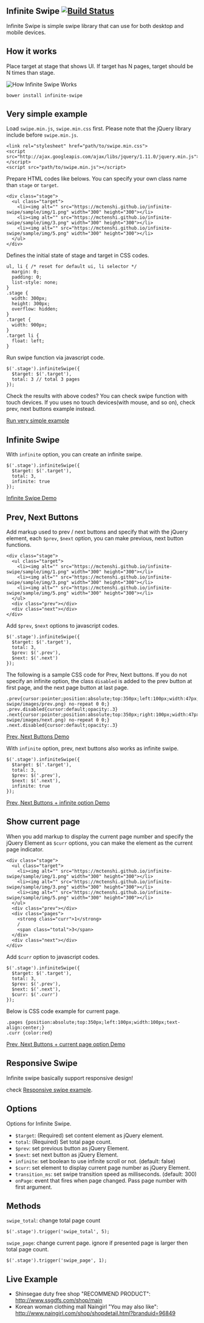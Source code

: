## Infinite Swipe [![Build Status](https://travis-ci.org/mctenshi/infinite-swipe.png?branch=master)](https://travis-ci.org/mctenshi/infinite-swipe)

Infinite Swipe is simple swipe library that can use for both desktop and mobile
devices.


How it works
------------

Place target at stage that shows UI. If target has N pages, target should be
N times than stage.

![How Infinite Swipe Works](images/howitworks.png)

    bower install infinite-swipe

Very simple example
-------------------

Load `swipe.min.js`, `swipe.min.css` first.
Please note that the jQuery library include before `swipe.min.js`.

    <link rel="stylesheet" href="path/to/swipe.min.css">
    <script src="http://ajax.googleapis.com/ajax/libs/jquery/1.11.0/jquery.min.js"></script>
    <script src="path/to/swipe.min.js"></script>

Prepare HTML codes like belows.
You can specify your own class name than `stage` or `target`.

    <div class="stage">
      <ul class="target">
        <li><img alt="" src="https://mctenshi.github.io/infinite-swipe/sample/img/1.png" width="300" height="300"></li>
        <li><img alt="" src="https://mctenshi.github.io/infinite-swipe/sample/img/3.png" width="300" height="300"></li>
        <li><img alt="" src="https://mctenshi.github.io/infinite-swipe/sample/img/5.png" width="300" height="300"></li>
      </ul>
    </div>

Defines the initial state of stage and target in CSS codes.


    ul, li { /* reset for default ui, li selector */
      margin: 0;
      padding: 0;
      list-style: none;
    }
    .stage {
      width: 300px;
      height: 300px;
      overflow: hidden;
    }
    .target {
      width: 900px;
    }
    .target li {
      float: left;
    }

Run swipe function via javascript code.

    $('.stage').infiniteSwipe({
      $target: $('.target'),
      total: 3 // total 3 pages
    });

Check the results with above codes? You can check swipe function with touch
devices. If you uses no touch devices(with mouse, and so on), check
prev, next buttons example instead.

[Run very simple example](http://jsfiddle.net/r4o574ax/1/)



Infinite Swipe
--------------

With `infinite` option, you can create an infinite swipe.

    $('.stage').infiniteSwipe({
      $target: $('.target'),
      total: 3,
      infinite: true
    });

[Infinite Swipe Demo](http://jsfiddle.net/5ghbg1j3/1/)



Prev, Next Buttons
------------------

Add markup used to prev / next buttons and specify that with the jQuery element,
each `$prev`, `$next` option, you can make previous, next button functions.

    <div class="stage">
      <ul class="target">
        <li><img alt="" src="https://mctenshi.github.io/infinite-swipe/sample/img/1.png" width="300" height="300"></li>
        <li><img alt="" src="https://mctenshi.github.io/infinite-swipe/sample/img/3.png" width="300" height="300"></li>
        <li><img alt="" src="https://mctenshi.github.io/infinite-swipe/sample/img/5.png" width="300" height="300"></li>
      </ul>
      <div class="prev"></div>
      <div class="next"></div>
    </div>

Add `$prev`, `$next` options to javascript codes.

    $('.stage').infiniteSwipe({
      $target: $('.target'),
      total: 3,
      $prev: $('.prev'),
      $next: $('.next')
    });

The following is a sample CSS code for Prev, Next buttons.
If you do not specify an infinite option, the class `disabled` is added to
the prev button at first page, and the next page button at last page.

    .prev{cursor:pointer;position:absolute;top:350px;left:100px;width:47px;height:25px;background:url(http://mctenshi.github.io/infinite-swipe/images/prev.png) no-repeat 0 0;}
    .prev.disabled{cursor:default;opacity:.3}
    .next{cursor:pointer;position:absolute;top:350px;right:100px;width:47px;height:25px;background:url(http://mctenshi.github.io/infinite-swipe/images/next.png) no-repeat 0 0;}
    .next.disabled{cursor:default;opacity:.3}

[Prev, Next Buttons Demo](http://jsfiddle.net/ebk03jzz/1/)

With `infinite` option, prev, next buttons also works as infinite swipe.

    $('.stage').infiniteSwipe({
      $target: $('.target'),
      total: 3,
      $prev: $('.prev'),
      $next: $('.next'),
      infinite: true
    });

[Prev, Next Buttons + infinite option Demo](http://jsfiddle.net/h03k7368/2/)


Show current page
------------------

When you add markup to display the current page number and
specify the jQuery Element as `$curr` options, you can make the element
as the current page indicator.

    <div class="stage">
      <ul class="target">
        <li><img alt="" src="https://mctenshi.github.io/infinite-swipe/sample/img/1.png" width="300" height="300"></li>
        <li><img alt="" src="https://mctenshi.github.io/infinite-swipe/sample/img/3.png" width="300" height="300"></li>
        <li><img alt="" src="https://mctenshi.github.io/infinite-swipe/sample/img/5.png" width="300" height="300"></li>
      </ul>
      <div class="prev"></div>
      <div class="pages">
        <strong class="curr">1</strong>
        /
        <span class="total">3</span>
      </div>
      <div class="next"></div>
    </div>

Add `$curr` option to javascript codes.

    $('.stage').infiniteSwipe({
      $target: $('.target'),
      total: 3,
      $prev: $('.prev'),
      $next: $('.next'),
      $curr: $('.curr')
    });

Below is CSS code example for current page.

    .pages {position:absolute;top:350px;left:100px;width:100px;text-align:center;}
    .curr {color:red}

[Prev, Next Buttons + current page option Demo](http://jsfiddle.net/1dj6yyun/)

Responsive Swipe
----------------

Infinite swipe basically support responsive design!

check [Responsive swipe example](https://mctenshi.github.io/infinite-swipe/sample/responsive.html).


Options
-------

Options for Infinite Swipe.

 * `$target`: (Required) set content element as jQuery element.
 * `total`: (Required) Set total page count.
 * `$prev`: set previous button as jQuery Element.
 * `$next`: set next button as jQuery Element.
 * `infinite`: set boolean to use infinite scroll or not. (default: false)
 * `$curr`: set element to display current page number as jQuery Element.
 * `transition_ms`: set swipe transition speed as milliseconds. (default: 300)
 * `onPage`: event that fires when page changed. Pass page number with
     first argument.


Methods
-------

`swipe_total`: change total page count

    $('.stage').trigger('swipe_total', 5);

`swipe_page`: change current page. ignore if presented page is
larger then total page count.

    $('.stage').trigger('swipe_page', 1);


Live Example
------------

 * Shinsegae duty free shop "RECOMMEND PRODUCT": http://www.ssgdfs.com/shop/main
 * Korean woman clothing mall Naingirl "You may also like":
http://www.naingirl.com/shop/shopdetail.html?branduid=96849
